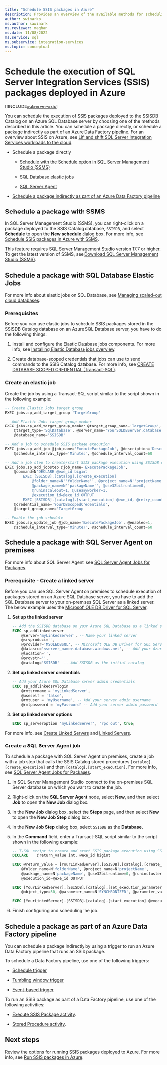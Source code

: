 ```yaml
---
title: "Schedule SSIS packages in Azure"
description: Provides an overview of the available methods for scheduling the execution of SSIS packages deployed to Azure SQL Database.
author: swinarko
ms.author: sawinark
ms.reviewer: maghan
ms.date: 11/08/2022
ms.service: sql
ms.subservice: integration-services
ms.topic: conceptual
---
```

# Schedule the execution of SQL Server Integration Services (SSIS) packages deployed in Azure

[!INCLUDE[sqlserver-ssis](../../includes/applies-to-version/sqlserver-ssis.md)]



You can schedule the execution of SSIS packages deployed to the SSISDB Catalog on an Azure SQL Database server by choosing one of the methods described in this article. You can schedule a package directly, or schedule a package indirectly as part of an Azure Data Factory pipeline. For an overview about SSIS on Azure, see [Lift and shift SQL Server Integration Services workloads to the cloud](ssis-azure-lift-shift-ssis-packages-overview.md).

- Schedule a package directly

  - [Schedule with the Schedule option in SQL Server Management Studio (SSMS)](#ssms)

  - [SQL Database elastic jobs](#elastic)

  - [SQL Server Agent](#agent)

- [Schedule a package indirectly as part of an Azure Data Factory pipeline](#activity)


## <a name="ssms"></a> Schedule a package with SSMS

In SQL Server Management Studio (SSMS), you can right-click on a package deployed to the SSIS Catalog database, `SSISDB`, and select **Schedule** to open the **New schedule** dialog box. For more info, see [Schedule SSIS packages in Azure with SSMS](ssis-azure-schedule-packages-ssms.md).

This feature requires SQL Server Management Studio version 17.7 or higher. To get the latest version of SSMS, see [Download SQL Server Management Studio (SSMS)](../../ssms/download-sql-server-management-studio-ssms.md).

## <a name="elastic"></a> Schedule a package with SQL Database Elastic Jobs

For more info about elastic jobs on SQL Database, see [Managing scaled-out cloud databases](/azure/sql-database/sql-database-elastic-jobs-overview).

### Prerequisites

Before you can use elastic jobs to schedule SSIS packages stored in the SSISDB Catalog database on an Azure SQL Database server, you have to do the following things:

1. Install and configure the Elastic Database jobs components. For more info, see [Installing Elastic Database jobs overview](/azure/sql-database/sql-database-elastic-jobs-service-installation).

2. Create database-scoped credentials that jobs can use to send commands to the SSIS Catalog database. For more info, see [CREATE DATABASE SCOPED CREDENTIAL (Transact-SQL)](../../t-sql/statements/create-database-scoped-credential-transact-sql.md).

### Create an elastic job

Create the job by using a Transact-SQL script similar to the script shown in the following example:

```sql
-- Create Elastic Jobs target group
EXEC jobs.sp_add_target_group 'TargetGroup'

-- Add Elastic Jobs target group member
EXEC jobs.sp_add_target_group_member @target_group_name='TargetGroup',
    @target_type='SqlDatabase', @server_name='YourSQLDBServer.database.windows.net',
    @database_name='SSISDB' 

-- Add a job to schedule SSIS package execution
EXEC jobs.sp_add_job @job_name='ExecutePackageJob', @description='Description', 
    @schedule_interval_type='Minutes', @schedule_interval_count=60

-- Add a job step to create/start SSIS package execution using SSISDB catalog stored procedures
EXEC jobs.sp_add_jobstep @job_name='ExecutePackageJob', 
    @command=N'DECLARE @exe_id bigint 
        EXEC [SSISDB].[catalog].[create_execution]
            @folder_name=N''folderName'', @project_name=N''projectName'',
            @package_name=N''packageName'', @use32bitruntime=0,
            @runinscaleout=1, @useanyworker=1, 
            @execution_id=@exe_id OUTPUT         
        EXEC [SSISDB].[catalog].[start_execution] @exe_id, @retry_count=0', 
    @credential_name='YourDBScopedCredentials', 
    @target_group_name='TargetGroup' 

-- Enable the job schedule 
EXEC jobs.sp_update_job @job_name='ExecutePackageJob', @enabled=1, 
    @schedule_interval_type='Minutes', @schedule_interval_count=60 
```

## <a name="agent"></a> Schedule a package with SQL Server Agent on premises

For more info about SQL Server Agent, see [SQL Server Agent Jobs for Packages](../packages/sql-server-agent-jobs-for-packages.md).

### Prerequisite - Create a linked server

Before you can use SQL Server Agent on premises to schedule execution of packages stored on an Azure SQL Database server, you have to add the SQL Database server to your on-premises SQL Server as a linked server. The below example uses the [Microsoft OLE DB Driver for SQL Server](../../connect/oledb/oledb-driver-for-sql-server.md).

1.  **Set up the linked server**

    ```sql
    -- Add the SSISDB database on your Azure SQL Database as a linked server to your SQL Server on premises
    EXEC sp_addlinkedserver
        @server='myLinkedServer', -- Name your linked server
        @srvproduct='',     
        @provider='MSOLEDBSQL', -- Microsoft OLE DB Driver for SQL Server
        @datasrc='<server_name>.database.windows.net', -- Add your Azure SQL Database server endpoint
        @location='',
        @provstr='',
        @catalog='SSISDB'  -- Add SSISDB as the initial catalog
    ```

2.  **Set up linked server credentials**

    ```sql
    -- Add your Azure SQL Database server admin credentials
    EXEC sp_addlinkedsrvlogin
        @rmtsrvname = 'myLinkedServer',
        @useself = 'false',
        @rmtuser = 'myUsername', -- Add your server admin username
        @rmtpassword = 'myPassword' -- Add your server admin password
    ```

3.  **Set up linked server options**

    ```sql
    EXEC sp_serveroption 'myLinkedServer', 'rpc out', true;
    ```

For more info, see [Create Linked Servers](../../relational-databases/linked-servers/create-linked-servers-sql-server-database-engine.md) and [Linked Servers](../../relational-databases/linked-servers/linked-servers-database-engine.md).

### Create a SQL Server Agent job

To schedule a package with SQL Server Agent on premises, create a job with a job step that calls the SSIS Catalog stored procedures `[catalog].[create_execution]` and then `[catalog].[start_execution]`. For more info, see [SQL Server Agent Jobs for Packages](../packages/sql-server-agent-jobs-for-packages.md).

1.  In SQL Server Management Studio, connect to the on-premises SQL Server database on which you want to create the job.

2.  Right-click on the **SQL Server Agent** node, select **New**, and then select **Job** to open the **New Job** dialog box.

3.  In the **New Job** dialog box, select the **Steps** page, and then select **New** to open the **New Job Step** dialog box.

4.  In the **New Job Step** dialog box, select `SSISDB` as the **Database.**

5.  In the **Command** field, enter a Transact-SQL script similar to the script shown in the following example:

    ```sql
    -- T-SQL script to create and start SSIS package execution using SSISDB stored procedures
    DECLARE    @return_value int, @exe_id bigint 

    EXEC @return_value = [YourLinkedServer].[SSISDB].[catalog].[create_execution] 
        @folder_name=N'folderName', @project_name=N'projectName', 
        @package_name=N'packageName', @use32bitruntime=0, @runincluster=1, @useanyworker=1,
        @execution_id=@exe_id OUTPUT 

    EXEC [YourLinkedServer].[SSISDB].[catalog].[set_execution_parameter_value] @exe_id,
        @object_type=50, @parameter_name=N'SYNCHRONIZED', @parameter_value=1

    EXEC [YourLinkedServer].[SSISDB].[catalog].[start_execution] @execution_id=@exe_id
    ```

6.  Finish configuring and scheduling the job.

## <a name="activity"></a> Schedule a package as part of an Azure Data Factory pipeline

You can schedule a package indirectly by using a trigger to run an Azure Data Factory pipeline that runs an SSIS package.

To schedule a Data Factory pipeline, use one of the following triggers:

- [Schedule trigger](/azure/data-factory/how-to-create-schedule-trigger)

- [Tumbling window trigger](/azure/data-factory/how-to-create-tumbling-window-trigger)

- [Event-based trigger](/azure/data-factory/how-to-create-event-trigger)

To run an SSIS package as part of a Data Factory pipeline, use one of the following activities:

- [Execute SSIS Package activity](/azure/data-factory/how-to-invoke-ssis-package-ssis-activity).

- [Stored Procedure activity](/azure/data-factory/how-to-invoke-ssis-package-stored-procedure-activity).

## Next steps

Review the options for running SSIS packages deployed to Azure. For more info, see [Run SSIS packages in Azure](ssis-azure-run-packages.md).
